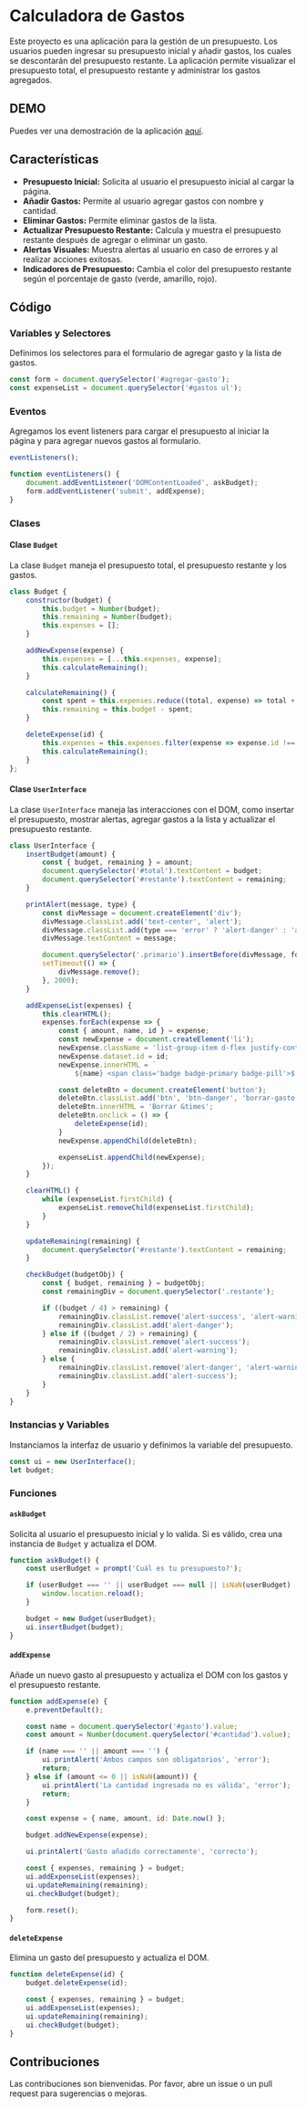 # Calculadora de Gastos

Este proyecto es una aplicación para la gestión de un presupuesto. Los usuarios pueden ingresar su presupuesto inicial y añadir gastos, los cuales se descontarán del presupuesto restante. La aplicación permite visualizar el presupuesto total, el presupuesto restante y administrar los gastos agregados.

## DEMO
Puedes ver una demostración de la aplicación [aquí](https://calculadoradegastos.netlify.app/).

## Características

- **Presupuesto Inicial:** Solicita al usuario el presupuesto inicial al cargar la página.
- **Añadir Gastos:** Permite al usuario agregar gastos con nombre y cantidad.
- **Eliminar Gastos:** Permite eliminar gastos de la lista.
- **Actualizar Presupuesto Restante:** Calcula y muestra el presupuesto restante después de agregar o eliminar un gasto.
- **Alertas Visuales:** Muestra alertas al usuario en caso de errores y al realizar acciones exitosas.
- **Indicadores de Presupuesto:** Cambia el color del presupuesto restante según el porcentaje de gasto (verde, amarillo, rojo).

## Código

### Variables y Selectores

Definimos los selectores para el formulario de agregar gasto y la lista de gastos.

```javascript
const form = document.querySelector('#agregar-gasto');
const expenseList = document.querySelector('#gastos ul');
```

### Eventos

Agregamos los event listeners para cargar el presupuesto al iniciar la página y para agregar nuevos gastos al formulario.

```javascript
eventListeners();

function eventListeners() {
    document.addEventListener('DOMContentLoaded', askBudget);
    form.addEventListener('submit', addExpense);
}
```

### Clases

#### Clase `Budget`

La clase `Budget` maneja el presupuesto total, el presupuesto restante y los gastos.

```javascript
class Budget {
    constructor(budget) {
        this.budget = Number(budget);
        this.remaining = Number(budget);
        this.expenses = [];
    }

    addNewExpense(expense) {
        this.expenses = [...this.expenses, expense];
        this.calculateRemaining();
    }

    calculateRemaining() {
        const spent = this.expenses.reduce((total, expense) => total + expense.amount, 0);
        this.remaining = this.budget - spent;
    }

    deleteExpense(id) {
        this.expenses = this.expenses.filter(expense => expense.id !== id);
        this.calculateRemaining();
    }
};
```

#### Clase `UserInterface`

La clase `UserInterface` maneja las interacciones con el DOM, como insertar el presupuesto, mostrar alertas, agregar gastos a la lista y actualizar el presupuesto restante.

```javascript
class UserInterface {
    insertBudget(amount) {
        const { budget, remaining } = amount;
        document.querySelector('#total').textContent = budget;
        document.querySelector('#restante').textContent = remaining;
    }

    printAlert(message, type) {
        const divMessage = document.createElement('div');
        divMessage.classList.add('text-center', 'alert');
        divMessage.classList.add(type === 'error' ? 'alert-danger' : 'alert-success');
        divMessage.textContent = message;

        document.querySelector('.primario').insertBefore(divMessage, form);
        setTimeout(() => {
            divMessage.remove();
        }, 2000);
    }

    addExpenseList(expenses) {
        this.clearHTML();
        expenses.forEach(expense => {
            const { amount, name, id } = expense;
            const newExpense = document.createElement('li');
            newExpense.className = 'list-group-item d-flex justify-content-between align-items-center';
            newExpense.dataset.id = id;
            newExpense.innerHTML = `
                ${name} <span class='badge badge-primary badge-pill'>$ ${amount}</span>`;

            const deleteBtn = document.createElement('button');
            deleteBtn.classList.add('btn', 'btn-danger', 'borrar-gasto');
            deleteBtn.innerHTML = 'Borrar &times';
            deleteBtn.onclick = () => {
                deleteExpense(id);
            }
            newExpense.appendChild(deleteBtn);

            expenseList.appendChild(newExpense);
        });
    }

    clearHTML() {
        while (expenseList.firstChild) {
            expenseList.removeChild(expenseList.firstChild);
        }
    }

    updateRemaining(remaining) {
        document.querySelector('#restante').textContent = remaining;
    }

    checkBudget(budgetObj) {
        const { budget, remaining } = budgetObj;
        const remainingDiv = document.querySelector('.restante');

        if ((budget / 4) > remaining) {
            remainingDiv.classList.remove('alert-success', 'alert-warning');
            remainingDiv.classList.add('alert-danger');
        } else if ((budget / 2) > remaining) {
            remainingDiv.classList.remove('alert-success');
            remainingDiv.classList.add('alert-warning');
        } else {
            remainingDiv.classList.remove('alert-danger', 'alert-warning');
            remainingDiv.classList.add('alert-success');
        }
    }
}
```

### Instancias y Variables

Instanciamos la interfaz de usuario y definimos la variable del presupuesto.

```javascript
const ui = new UserInterface();
let budget;
```

### Funciones

#### `askBudget`

Solicita al usuario el presupuesto inicial y lo valida. Si es válido, crea una instancia de `Budget` y actualiza el DOM.

```javascript
function askBudget() {
    const userBudget = prompt('Cuál es tu presupuesto?');

    if (userBudget === '' || userBudget === null || isNaN(userBudget) || userBudget <= 0) {
        window.location.reload();
    }

    budget = new Budget(userBudget);
    ui.insertBudget(budget);
}
```

#### `addExpense`

Añade un nuevo gasto al presupuesto y actualiza el DOM con los gastos y el presupuesto restante.

```javascript
function addExpense(e) {
    e.preventDefault();

    const name = document.querySelector('#gasto').value;
    const amount = Number(document.querySelector('#cantidad').value);

    if (name === '' || amount === '') {
        ui.printAlert('Ambos campos son obligatorios', 'error');
        return;
    } else if (amount <= 0 || isNaN(amount)) {
        ui.printAlert('La cantidad ingresada no es válida', 'error');
        return;
    }

    const expense = { name, amount, id: Date.now() };

    budget.addNewExpense(expense);

    ui.printAlert('Gasto añadido correctamente', 'correcto');

    const { expenses, remaining } = budget;
    ui.addExpenseList(expenses);
    ui.updateRemaining(remaining);
    ui.checkBudget(budget);

    form.reset();
}
```

#### `deleteExpense`

Elimina un gasto del presupuesto y actualiza el DOM.

```javascript
function deleteExpense(id) {
    budget.deleteExpense(id);

    const { expenses, remaining } = budget;
    ui.addExpenseList(expenses);
    ui.updateRemaining(remaining);
    ui.checkBudget(budget);
}
```

## Contribuciones

Las contribuciones son bienvenidas. Por favor, abre un issue o un pull request para sugerencias o mejoras.
